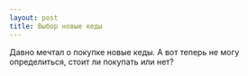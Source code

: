 ```yaml
---
layout: post 
title: Выбор новые кеды 
--- 
```

Давно мечтал о покупке новые кеды. А вот теперь не могу определиться, стоит ли покупать или нет?